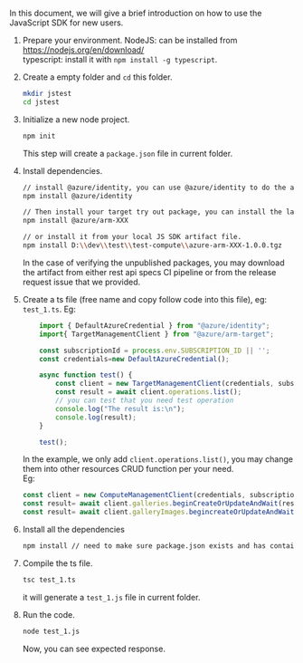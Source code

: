 In this document, we will give a brief introduction on how to use the JavaScript SDK for new users.

1. Prepare your environment.
    NodeJS: can be installed from https://nodejs.org/en/download/  
    typescript: install it with `npm install -g typescript`.

1. Create a empty folder and `cd` this folder.

    ```sh
    mkdir jstest
    cd jstest
    ```

1. Initialize a new node project. 

    ```sh
    npm init
    ```

    This step will create a `package.json` file in current folder.

1. Install dependencies.

   ```sh
   // install @azure/identity, you can use @azure/identity to do the authentication work.
   npm install @azure/identity
   
   // Then install your target try out package, you can install the latest published with
   npm install @azure/arm-XXX

   // or install it from your local JS SDK artifact file. 
   npm install D:\\dev\\test\\test-compute\\azure-arm-XXX-1.0.0.tgz   
   ```

   In the case of verifying the unpublished packages, you may download the artifact from either rest api specs CI pipeline or from the release request issue that we provided.

1. Create a ts file (free name and copy follow code into this file), eg: `test_1.ts`.
   Eg:

    ```ts
        import { DefaultAzureCredential } from "@azure/identity";
        import{ TargetManagementClient } from "@azure/arm-target";

        const subscriptionId = process.env.SUBSCRIPTION_ID || '';
        const credentials=new DefaultAzureCredential();

        async function test() {
            const client = new TargetManagementClient(credentials, subscriptionId);
            const result = await client.operations.list();
            // you can test that you need test operation
            console.log("The result is:\n");
            console.log(result);
        }

        test();
    ```

    In the example, we only add `client.operations.list()`, you may change them into other resources CRUD function per your need.  
    Eg:

    ```ts
    const client = new ComputeManagementClient(credentials, subscriptionID);
    const result= await client.galleries.beginCreateOrUpdateAndWait(resourceGroupName, galleryName, gallery);
    const result= await client.galleryImages.begincreateOrUpdateAndWait(resourceGroupName, galleryName, galleryImageName, galleryImage);
    ```
    
1. Install all the dependencies

   ```sh
   npm install // need to make sure package.json exists and has contained at step 4.
   ```

1. Compile the ts file.

   ```sh
   tsc test_1.ts
   ```

   it will generate a `test_1.js` file in current folder.

1. Run the code. 
   
   ```sh
   node test_1.js
   ```
   
   Now, you can see expected response.
